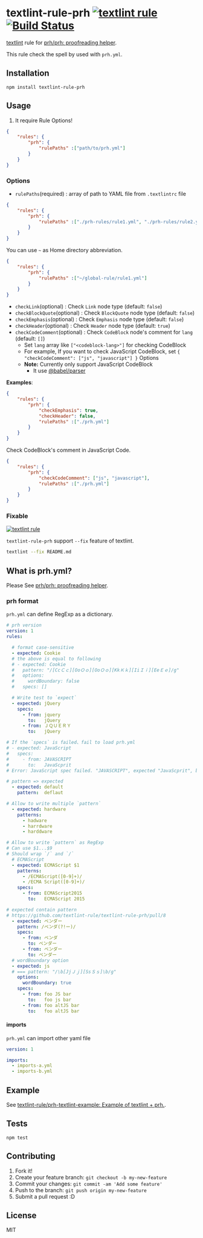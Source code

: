 # textlint-rule-prh [![textlint rule](https://img.shields.io/badge/textlint-fixable-green.svg?style=social)](https://textlint.github.io/) [![Build Status](https://travis-ci.org/textlint-rule/textlint-rule-prh.svg?branch=master)](https://travis-ci.org/textlint-rule/textlint-rule-prh)

[textlint](https://github.com/textlint-rule/textlint "textlint") rule for [prh/prh: proofreading helper](https://github.com/prh/prh "prh/prh: proofreading helper").

This rule check the spell by used with `prh.yml`.

## Installation

    npm install textlint-rule-prh

## Usage

1. It require Rule Options!

```json
{
    "rules": {
        "prh": {
            "rulePaths" :["path/to/prh.yml"]
        }
    }
}
```

### Options

- `rulePaths`(required) : array of path to YAML file from `.textlintrc` file
 
```json
{
    "rules": {
        "prh": {
            "rulePaths" :["./prh-rules/rule1.yml", "./prh-rules/rule2.yml"]
        }
    }
}
```

You can use `~` as Home directory abbreviation.

```json
{
    "rules": {
        "prh": {
            "rulePaths" :["~/global-rule/rule1.yml"]
        }
    }
}
```

- `checkLink`(optional) : Check `Link` node type (default: `false`)
- `checkBlockQuote`(optional) : Check `BlockQuote` node type (default: `false`)
- `checkEmphasis`(optional) : Check `Emphasis` node type (default: `false`)
- `checkHeader`(optional) : Check `Header` node type (default: `true`)
- `checkCodeComment`(optional) : Check `CodeBlock` node's comment for `lang` (default: `[]`)
    - Set `lang` array like `["<codeblock-lang>"]` for checking CodeBlock
    - For example, If you want to check JavaScript CodeBlock, set `{ "checkCodeComment": ["js", "javascript"] }` Options
    - **Note:** Currently only support JavaScript CodeBlock
        - It use [@babel/parser](https://babeljs.io/docs/en/babel-parser) 

**Examples**:

```json
{
    "rules": {
        "prh": {
            "checkEmphasis": true,
            "checkHeader": false,
            "rulePaths" :["./prh.yml"]
        }
    }
}
```

Check CodeBlock's comment in JavaScript Code.


```json
{
    "rules": {
        "prh": {
            "checkCodeComment": ["js", "javascript"],
            "rulePaths" :["./prh.yml"]
        }
    }
}
```

### Fixable

[![textlint rule](https://img.shields.io/badge/textlint-fixable-green.svg?style=social)](https://textlint.github.io/) 

`textlint-rule-prh` support `--fix` feature of textlint.

```sh
textlint --fix README.md
```

## What is prh.yml?

Please See [prh/prh: proofreading helper](https://github.com/prh/prh "prh/prh: proofreading helper").

### prh format

`prh.yml` can define RegExp as a dictionary.

```yaml
# prh version
version: 1
rules:

  # format case-sensitive
  - expected: Cookie
  # the above is equal to following
  # - expected: Cookie
  #   pattern: "/[CcＣｃ][OoＯｏ][OoＯｏ][KkＫｋ][IiＩｉ][EeＥｅ]/g"
  #   options:
  #     wordBoundary: false
  #   specs: []

  # Write test to `expect`
  - expected: jQuery
    specs:
      - from: jquery
        to:   jQuery
      - from: ＪＱＵＥＲＹ
        to:   jQuery

# If the `specs` is failed、fail to load prh.yml
# - expected: JavaScript
#   specs:
#     - from: JAVASCRIPT
#       to:   JavaScprit
# Error: JavaScript spec failed. "JAVASCRIPT", expected "JavaScprit", but got "JavaScript", /[JjＪｊ][AaＡａ][VvＶｖ][AaＡａ][SsＳｓ][CcＣｃ][RrＲｒ][IiＩｉ][PpＰｐ][TtＴｔ]/g

# pattern => expected
  - expected: default
    pattern:  deflaut

# Allow to write multiple `pattern`
  - expected: hardware
    patterns:
      - hadware
      - harrdware
      - harddware

# Allow to write `pattern` as RegExp
# Can use $1...$9
# Should wrap `/` and `/`
  # ECMAScript
  - expected: ECMAScript $1
    patterns:
      - /ECMAScript([0-9]+)/
      - /ECMA Script([0-9]+)/
    specs:
      - from: ECMAScript2015
        to:   ECMAScript 2015

# expected contain pattern
# https://github.com/textlint-rule/textlint-rule-prh/pull/8
  - expected: ベンダー
    pattern: /ベンダ(?!ー)/
    specs:
      - from: ベンダ
        to: ベンダー
      - from: ベンダー
        to: ベンダー
  # wordBoundary option
  - expected: js
  # === pattern: "/\b[JjＪｊ][SsＳｓ]\b/g"
    options:
      wordBoundary: true
    specs:
      - from: foo JS bar
        to:   foo js bar
      - from: foo altJS bar
        to:   foo altJS bar
```

#### imports

`prh.yml` can import other yaml file

```yaml
version: 1

imports:
  - imports-a.yml
  - imports-b.yml
  ```

## Example

See [textlint-rule/prh-textlint-example: Example of textlint + prh.](https://github.com/textlint-rule/prh-textlint-example "textlint-rule/prh-textlint-example: Example of textlint + prh.").


## Tests

    npm test

## Contributing

1. Fork it!
2. Create your feature branch: `git checkout -b my-new-feature`
3. Commit your changes: `git commit -am 'Add some feature'`
4. Push to the branch: `git push origin my-new-feature`
5. Submit a pull request :D

## License

MIT
